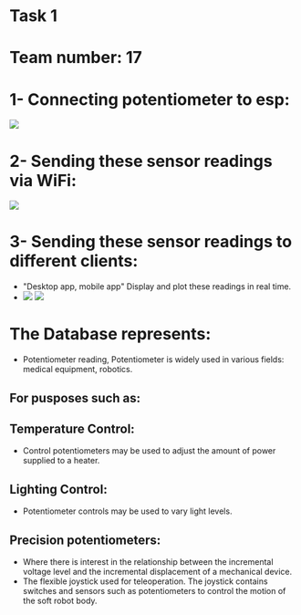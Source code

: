 <!--Headline-->
<!--Image-->
<!--UL-->
<!-- URLs-->

# Task 1
# Team number: 17

# 1- Connecting potentiometer to esp:
![](esp&potentiometer.jpeg)
# 2- Sending these sensor readings via WiFi:
![](database.gif)
# 3- Sending these sensor readings to different clients:
* "Desktop app, mobile app" Display and plot these readings in real time.
* ![](desktopapp.gif) ![](mobileapp.gif)  
# The Database represents:
* Potentiometer reading, Potentiometer is widely used in various fields: medical equipment, robotics.
## For pusposes such as:
## Temperature Control: 
* Control potentiometers may be used to adjust the amount of power supplied to a heater.
## Lighting Control:
* Potentiometer controls may be used to vary light levels.
## Precision potentiometers:
* Where there is interest in the relationship between the incremental voltage level and the incremental  displacement of a mechanical device.
* The flexible joystick used for teleoperation. The joystick contains switches and sensors such as potentiometers to control the motion of the soft robot body.
